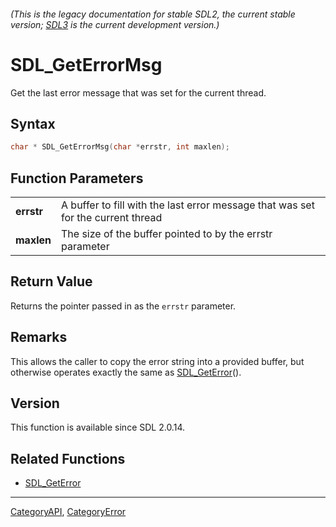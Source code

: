 ###### (This is the legacy documentation for stable SDL2, the current stable version; [SDL3](https://wiki.libsdl.org/SDL3/) is the current development version.)
# SDL_GetErrorMsg

Get the last error message that was set for the current thread.

## Syntax

```c
char * SDL_GetErrorMsg(char *errstr, int maxlen);

```

## Function Parameters

|                |                                                                                  |
| -------------- | -------------------------------------------------------------------------------- |
| **errstr**     | A buffer to fill with the last error message that was set for the current thread |
| **maxlen**     | The size of the buffer pointed to by the errstr parameter                        |

## Return Value

Returns the pointer passed in as the `errstr` parameter.

## Remarks

This allows the caller to copy the error string into a provided buffer, but
otherwise operates exactly the same as [SDL_GetError](SDL_GetError)().

## Version

This function is available since SDL 2.0.14.

## Related Functions

* [SDL_GetError](SDL_GetError)

----
[CategoryAPI](CategoryAPI), [CategoryError](CategoryError)


